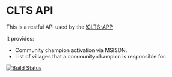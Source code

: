 CLTS API
========

This is a restful API used by the [!CLTS-APP](https://github.com/praekelt/clts-app/)

It provides:

* Community champion activation via MSISDN.
* List of villages that a community champion is responsible for.

[![Build Status](https://travis-ci.org/praekelt/clts-api.png?branch=develop)](https://travis-ci.org/praekelt/clts-api)